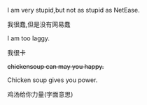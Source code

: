 I am very stupid,but not as stupid as NetEase.

我很蠢,但是没有网易蠢

I am too laggy.

我很卡


~~chickensoup can may you happy.~~

Chicken soup gives you power.

鸡汤给你力量(字面意思)
